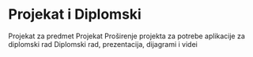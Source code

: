 # Projekat i Diplomski
Projekat za predmet Projekat
Proširenje projekta za potrebe aplikacije za diplomski rad
Diplomski rad, prezentacija, dijagrami i videi
